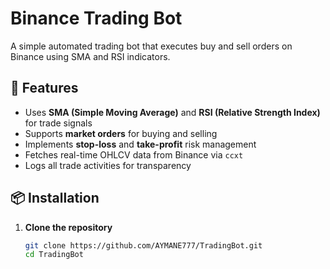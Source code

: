 # Binance Trading Bot  

A simple automated trading bot that executes buy and sell orders on Binance using SMA and RSI indicators.  

## 🚀 Features  
- Uses **SMA (Simple Moving Average)** and **RSI (Relative Strength Index)** for trade signals  
- Supports **market orders** for buying and selling  
- Implements **stop-loss** and **take-profit** risk management  
- Fetches real-time OHLCV data from Binance via `ccxt`  
- Logs all trade activities for transparency  

## 📦 Installation  

1. **Clone the repository**  
   ```sh
   git clone https://github.com/AYMANE777/TradingBot.git
   cd TradingBot
